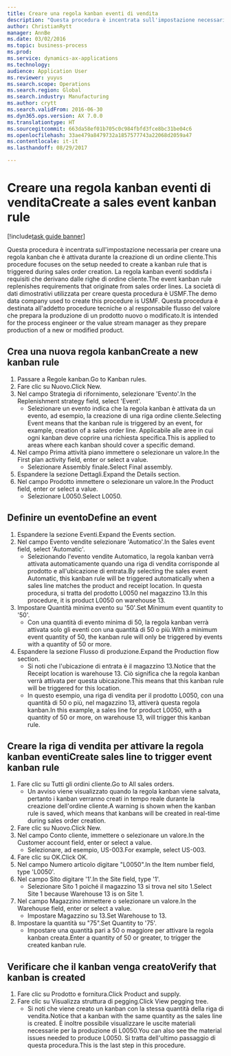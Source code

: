 ```yaml
--- 
title: Creare una regola kanban eventi di vendita
description: "Questa procedura è incentrata sull'impostazione necessaria per creare una regola kanban che è attivata durante la creazione di un ordine cliente."
author: ChristianRytt
manager: AnnBe
ms.date: 03/02/2016
ms.topic: business-process
ms.prod: 
ms.service: dynamics-ax-applications
ms.technology: 
audience: Application User
ms.reviewer: yuyus
ms.search.scope: Operations
ms.search.region: Global
ms.search.industry: Manufacturing
ms.author: crytt
ms.search.validFrom: 2016-06-30
ms.dyn365.ops.version: AX 7.0.0
ms.translationtype: HT
ms.sourcegitcommit: 663da58ef01b705c0c984fbfd3fce8bc31be04c6
ms.openlocfilehash: 33ae479a8479732a1857577743a22068d2059a47
ms.contentlocale: it-it
ms.lasthandoff: 08/29/2017

---
```

# <a name="create-a-sales-event-kanban-rule"></a><span data-ttu-id="2945a-103">Creare una regola kanban eventi di vendita</span><span class="sxs-lookup"><span data-stu-id="2945a-103">Create a sales event kanban rule</span></span>

[!include[task guide banner](../../includes/task-guide-banner.md)]

<span data-ttu-id="2945a-104">Questa procedura è incentrata sull'impostazione necessaria per creare una regola kanban che è attivata durante la creazione di un ordine cliente.</span><span class="sxs-lookup"><span data-stu-id="2945a-104">This procedure focuses on the setup needed to create a kanban rule that is triggered during sales order creation.</span></span> <span data-ttu-id="2945a-105">La regola kanban eventi soddisfa i requisiti che derivano dalle righe di ordine cliente.</span><span class="sxs-lookup"><span data-stu-id="2945a-105">The event kanban rule replenishes requirements that originate from sales order lines.</span></span> <span data-ttu-id="2945a-106">La società di dati dimostrativi utilizzata per creare questa procedura è USMF.</span><span class="sxs-lookup"><span data-stu-id="2945a-106">The demo data company used to create this procedure is USMF.</span></span> <span data-ttu-id="2945a-107">Questa procedura è destinata all'addetto procedure tecniche o al responsabile flusso del valore che prepara la produzione di un prodotto nuovo o modificato.</span><span class="sxs-lookup"><span data-stu-id="2945a-107">It is intended for the process engineer or the value stream manager as they prepare production of a new or modified product.</span></span>




## <a name="create-a-new-kanban-rule"></a><span data-ttu-id="2945a-108">Crea una nuova regola kanban</span><span class="sxs-lookup"><span data-stu-id="2945a-108">Create a new kanban rule</span></span>
1. <span data-ttu-id="2945a-109">Passare a Regole kanban.</span><span class="sxs-lookup"><span data-stu-id="2945a-109">Go to Kanban rules.</span></span>
2. <span data-ttu-id="2945a-110">Fare clic su Nuovo.</span><span class="sxs-lookup"><span data-stu-id="2945a-110">Click New.</span></span>
3. <span data-ttu-id="2945a-111">Nel campo Strategia di rifornimento, selezionare 'Evento'.</span><span class="sxs-lookup"><span data-stu-id="2945a-111">In the Replenishment strategy field, select 'Event'.</span></span>
    * <span data-ttu-id="2945a-112">Selezionare un evento indica che la regola kanban è attivata da un evento, ad esempio, la creazione di una riga ordine cliente.</span><span class="sxs-lookup"><span data-stu-id="2945a-112">Selecting Event means that the kanban rule is triggered by an event, for example, creation of a sales order line.</span></span>   <span data-ttu-id="2945a-113">Applicabile alle aree in cui ogni kanban deve coprire una richiesta specifica.</span><span class="sxs-lookup"><span data-stu-id="2945a-113">This is applied to areas where each kanban should cover a specific demand.</span></span>  
4. <span data-ttu-id="2945a-114">Nel campo Prima attività piano immettere o selezionare un valore.</span><span class="sxs-lookup"><span data-stu-id="2945a-114">In the First plan activity field, enter or select a value.</span></span>
    * <span data-ttu-id="2945a-115">Selezionare Assembly finale.</span><span class="sxs-lookup"><span data-stu-id="2945a-115">Select Final assembly.</span></span>  
5. <span data-ttu-id="2945a-116">Espandere la sezione Dettagli.</span><span class="sxs-lookup"><span data-stu-id="2945a-116">Expand the Details section.</span></span>
6. <span data-ttu-id="2945a-117">Nel campo Prodotto immettere o selezionare un valore.</span><span class="sxs-lookup"><span data-stu-id="2945a-117">In the Product field, enter or select a value.</span></span>
    * <span data-ttu-id="2945a-118">Selezionare L0050.</span><span class="sxs-lookup"><span data-stu-id="2945a-118">Select L0050.</span></span>  

## <a name="define-an-event"></a><span data-ttu-id="2945a-119">Definire un evento</span><span class="sxs-lookup"><span data-stu-id="2945a-119">Define an event</span></span>
1. <span data-ttu-id="2945a-120">Espandere la sezione Eventi.</span><span class="sxs-lookup"><span data-stu-id="2945a-120">Expand the Events section.</span></span>
2. <span data-ttu-id="2945a-121">Nel campo Evento vendite selezionare 'Automatico'.</span><span class="sxs-lookup"><span data-stu-id="2945a-121">In the Sales event field, select 'Automatic'.</span></span>
    * <span data-ttu-id="2945a-122">Selezionando l'evento vendite Automatico, la regola kanban verrà attivata automaticamente quando una riga di vendita corrisponde al prodotto e all'ubicazione di entrata.</span><span class="sxs-lookup"><span data-stu-id="2945a-122">By selecting the sales event Automatic, this kanban rule will be triggered automatically when a sales line matches the product and receipt location.</span></span> <span data-ttu-id="2945a-123">In questa procedura, si tratta del prodotto L0050 nel magazzino 13.</span><span class="sxs-lookup"><span data-stu-id="2945a-123">In this procedure, it is product L0050 on warehouse 13.</span></span>  
3. <span data-ttu-id="2945a-124">Impostare Quantità minima evento su '50'.</span><span class="sxs-lookup"><span data-stu-id="2945a-124">Set Minimum event quantity to '50'.</span></span>
    * <span data-ttu-id="2945a-125">Con una quantità di evento minima di 50, la regola kanban verrà attivata solo gli eventi con una quantità di 50 o più.</span><span class="sxs-lookup"><span data-stu-id="2945a-125">With a minimum event quantity of 50, the kanban rule will only be triggered by events with a quantity of 50 or more.</span></span>  
4. <span data-ttu-id="2945a-126">Espandere la sezione Flusso di produzione.</span><span class="sxs-lookup"><span data-stu-id="2945a-126">Expand the Production flow section.</span></span>
    * <span data-ttu-id="2945a-127">Si noti che l'ubicazione di entrata è il magazzino 13.</span><span class="sxs-lookup"><span data-stu-id="2945a-127">Notice that the Receipt location is warehouse 13.</span></span> <span data-ttu-id="2945a-128">Ciò significa che la regola kanban verrà attivata per questa ubicazione.</span><span class="sxs-lookup"><span data-stu-id="2945a-128">This means that this kanban rule will be triggered for this location.</span></span>  
    * <span data-ttu-id="2945a-129">In questo esempio, una riga di vendita per il prodotto L0050, con una quantità di 50 o più, nel magazzino 13, attiverà questa regola kanban.</span><span class="sxs-lookup"><span data-stu-id="2945a-129">In this example, a sales line for product L0050, with a quantity of 50 or more, on warehouse 13, will trigger this kanban rule.</span></span>  

## <a name="create-sales-line-to-trigger-event-kanban-rule"></a><span data-ttu-id="2945a-130">Creare la riga di vendita per attivare la regola kanban eventi</span><span class="sxs-lookup"><span data-stu-id="2945a-130">Create sales line to trigger event kanban rule</span></span>
1. <span data-ttu-id="2945a-131">Fare clic su Tutti gli ordini cliente.</span><span class="sxs-lookup"><span data-stu-id="2945a-131">Go to All sales orders.</span></span>
    * <span data-ttu-id="2945a-132">Un avviso viene visualizzato quando la regola kanban viene salvata, pertanto i kanban verranno creati in tempo reale durante la creazione dell'ordine cliente.</span><span class="sxs-lookup"><span data-stu-id="2945a-132">A warning is shown when the kanban rule is saved, which means that kanbans will be created in real-time during sales order creation.</span></span>  
2. <span data-ttu-id="2945a-133">Fare clic su Nuovo.</span><span class="sxs-lookup"><span data-stu-id="2945a-133">Click New.</span></span>
3. <span data-ttu-id="2945a-134">Nel campo Conto cliente, immettere o selezionare un valore.</span><span class="sxs-lookup"><span data-stu-id="2945a-134">In the Customer account field, enter or select a value.</span></span>
    * <span data-ttu-id="2945a-135">Selezionare, ad esempio, US-003.</span><span class="sxs-lookup"><span data-stu-id="2945a-135">For example, select US-003.</span></span>  
4. <span data-ttu-id="2945a-136">Fare clic su OK.</span><span class="sxs-lookup"><span data-stu-id="2945a-136">Click OK.</span></span>
5. <span data-ttu-id="2945a-137">Nel campo Numero articolo digitare "L0050".</span><span class="sxs-lookup"><span data-stu-id="2945a-137">In the Item number field, type 'L0050'.</span></span>
6. <span data-ttu-id="2945a-138">Nel campo Sito digitare '1'.</span><span class="sxs-lookup"><span data-stu-id="2945a-138">In the Site field, type '1'.</span></span>
    * <span data-ttu-id="2945a-139">Selezionare Sito 1 poiché il magazzino 13 si trova nel sito 1.</span><span class="sxs-lookup"><span data-stu-id="2945a-139">Select Site 1 because Warehouse 13 is on Site 1.</span></span>  
7. <span data-ttu-id="2945a-140">Nel campo Magazzino immettere o selezionare un valore.</span><span class="sxs-lookup"><span data-stu-id="2945a-140">In the Warehouse field, enter or select a value.</span></span>
    * <span data-ttu-id="2945a-141">Impostare Magazzino su 13.</span><span class="sxs-lookup"><span data-stu-id="2945a-141">Set Warehouse to 13.</span></span>  
8. <span data-ttu-id="2945a-142">Impostare la quantità su "75".</span><span class="sxs-lookup"><span data-stu-id="2945a-142">Set Quantity to '75'.</span></span>
    * <span data-ttu-id="2945a-143">Impostare una quantità pari a 50 o maggiore per attivare la regola kanban creata.</span><span class="sxs-lookup"><span data-stu-id="2945a-143">Enter a quantity of 50 or greater, to trigger the created kanban rule.</span></span>  

## <a name="verify-that-kanban-is-created"></a><span data-ttu-id="2945a-144">Verificare che il kanban venga creato</span><span class="sxs-lookup"><span data-stu-id="2945a-144">Verify that kanban is created</span></span>
1. <span data-ttu-id="2945a-145">Fare clic su Prodotto e fornitura.</span><span class="sxs-lookup"><span data-stu-id="2945a-145">Click Product and supply.</span></span>
2. <span data-ttu-id="2945a-146">Fare clic su Visualizza struttura di pegging.</span><span class="sxs-lookup"><span data-stu-id="2945a-146">Click View pegging tree.</span></span>
    * <span data-ttu-id="2945a-147">Si noti che viene creato un kanban con la stessa quantità della riga di vendita.</span><span class="sxs-lookup"><span data-stu-id="2945a-147">Notice that a kanban with the same quantity as the sales line is created.</span></span> <span data-ttu-id="2945a-148">È inoltre possibile visualizzare le uscite materiali necessarie per la produzione di L0050.</span><span class="sxs-lookup"><span data-stu-id="2945a-148">You can also see the material issues needed to produce L0050.</span></span> <span data-ttu-id="2945a-149">Si tratta dell'ultimo passaggio di questa procedura.</span><span class="sxs-lookup"><span data-stu-id="2945a-149">This is the last step in this procedure.</span></span>  


